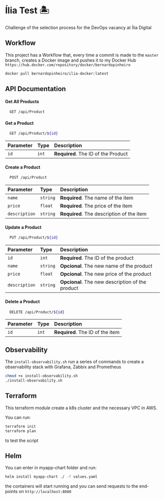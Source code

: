 # Ília Test :desert_island: 

Challenge of the selection process for the DevOps vacancy at Ília Digital




## Workflow

This project has a Workflow that, every time a commit is made to the `master` branch, creates a Docker image and pushes it to my Docker Hub `https://hub.docker.com/repository/docker/bernardopinheiro`

```bash
docker pull bernardopinheiro/ilia-docker:latest
```



## API Documentation

#### Get All Products

```bash
  GET /api/Product
```

#### Get a Product

```bash
  GET /api/Product/${id}
```

| Parameter   | Type       | Description                                   |
| :---------- | :--------- | :------------------------------------------ |
| `id`      | `int` | **Required**. The ID of the Product |


#### Create a Product

```bash
  POST /api/Product
```

| Parameter   | Type       | Description                                   |
| :---------- | :--------- | :------------------------------------------ |
| `name`      | `string` | **Required**. The name of the item |
| `price`      | `float` | **Required**. The price of the item |
| `description`      | `string` | **Required**. The description of the item |

#### Update a Product

```bash
  PUT /api/Product/${id}
```

| Parameter   | Type       | Description                                   |
| :---------- | :--------- | :------------------------------------------ |
| `id`      | `int` | **Required**. The ID of the product |
| `name`      | `string` | **Opcional**.  The new name of the product |
| `price`      | `float` | **Opcional**.  The new price of the product |
| `description`      | `string` | **Opcional**. The new description of the product |

#### Delete a Product

```bash
  DELETE /api/Product/${id}
```

| Parameter   | Type       | Description                                   |
| :---------- | :--------- | :------------------------------------------ |
| `id`      | `int` | **Required**. The ID of the item |

## Observability

The `install-observability.sh` run a series of commands to create a observability stack with Grafana, Zabbix and Prometheus

```bash
chmod +x install-observability.sh
./install-observability.sh
```

## Terraform

This terraform module create a k8s cluster and the necessary VPC in AWS.

You can run:

```bash
terraform init
terraform plan
```

to test the script

## Helm

You can enter in myapp-chart folder and run:

```bash
helm install myapp-chart ./ -f values.yaml
```

the containers will start running and you can send requests to the end-points on `http://localhost:8080`
